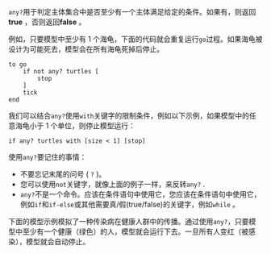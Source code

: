 ﻿`any?`用于判定主体集合中是否至少有一个主体满足给定的条件。如果有，则返回**true** ，否则返回**false** 。

例如，只要模型中至少有 1 个海龟，下面的代码就会重复运行`go`过程。如果海龟被设计为可能死去，模型会在所有海龟死掉后停止。

```
to go
	if not any? turtles [
		stop
	]
	tick
end
```

我们可以结合`any?`使用`with`关键字的限制条件，例如以下示例，如果模型中的任意海龟小于 1 个单位，则停止模型运行：

```
if any? turtles with [size < 1] [stop]
```

使用`any?`要记住的事情：

- 不要忘记末尾的问号 ( `?` )。
- 您可以使用`not`关键字，就像上面的例子一样，来反转`any?` .
- `any?`不是一个命令。应该在条件语句中使用它，您应该在条件语句中使用它，例如`if`和`if-else`或其他需要真/假(true/false)的关键字，例如`while` 。

下面的模型示例模拟了一种传染病在健康人群中的传播。通过使用`any?`，只要模型中至少有一个健康（绿色）的人，模型就会运行下去。一旦所有人变红（被感染），模型就会自动停止。
